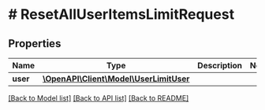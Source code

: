 # # ResetAllUserItemsLimitRequest

## Properties

Name | Type | Description | Notes
------------ | ------------- | ------------- | -------------
**user** | [**\OpenAPI\Client\Model\UserLimitUser**](UserLimitUser.md) |  |

[[Back to Model list]](../../README.md#models) [[Back to API list]](../../README.md#endpoints) [[Back to README]](../../README.md)
